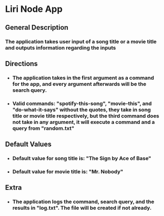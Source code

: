 # Liri Node App

## General Description
### The application takes user input of a song title or a movie title and outputs information regarding the inputs

## Directions
* ### The application takes in the first argument as a command for the app, and every argument afterwards will be the search query.
* ### Valid commands: "spotify-this-song", "movie-this", and "do-what-it-says" without the quotes, they take in song title or movie title respectively, but the third command does not take in any argument, it will execute a command and a query from "random.txt"

## Default Values
* ### Default value for song title is: "The Sign by Ace of Base"
* ### Default value for movie title is: "Mr. Nobody"

## Extra
* ### The application logs the command, search query, and the results in "log.txt". The file will be created if not already.
